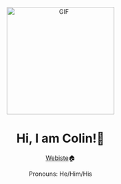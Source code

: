 <div align="center">
<img align="center" alt="GIF" height="250px" src="https://media.giphy.com/media/du3J3cXyzhj75IOgvA/giphy.gif" />

# Hi, I am Colin!👋

[Webiste](https://ziruiw.net)🏠

Pronouns: He/Him/His

<!---
<p align="center">
  <img src ="https://github-readme-stats.vercel.app/api?username=zwcolin&show_icons=true&count_private=true&theme=default&hide_border=true&include_all_commits=true">
  <img src ="https://github-readme-stats.vercel.app/api/top-langs/?username=zwcolin&layout=compact&hide_border=true&langs_count=10&count_private=true&show_icons=true">
</p>
--->
</div>
